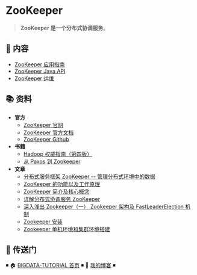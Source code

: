 # ZooKeeper

> **ZooKeeper 是一个分布式协调服务**。

## 📖 内容

- [ZooKeeper 应用指南](zookeeper-quickstart.md)
- [ZooKeeper Java API](zookeeper-api.md)
- [ZooKeeper 运维](zookeeper-ops.md)

## 📚 资料

- **官方**
  - [ZooKeeper 官网](http://zookeeper.apache.org/)
  - [ZooKeeper 官方文档](https://cwiki.apache.org/confluence/display/ZOOKEEPER)
  - [ZooKeeper Github](https://github.com/apache/zookeeper)
- **书籍**
  - [Hadoop 权威指南（第四版）](https://item.jd.com/12109713.html)
  - [从 Paxos 到 Zookeeper](https://item.jd.com/11622772.html)
- **文章**
  - [分布式服务框架 ZooKeeper -- 管理分布式环境中的数据](https://www.ibm.com/developerworks/cn/opensource/os-cn-zookeeper/index.html)
  - [ZooKeeper 的功能以及工作原理](https://www.cnblogs.com/felixzh/p/5869212.html)
  - [ZooKeeper 简介及核心概念](https://github.com/heibaiying/BigData-Notes/blob/master/notes/ZooKeeper%E7%AE%80%E4%BB%8B%E5%8F%8A%E6%A0%B8%E5%BF%83%E6%A6%82%E5%BF%B5.md)
  - [详解分布式协调服务 ZooKeeper](https://draveness.me/zookeeper-chubby)
  - [深入浅出 Zookeeper（一） Zookeeper 架构及 FastLeaderElection 机制](http://www.jasongj.com/zookeeper/fastleaderelection/)
  - [Zookeeper 安装](https://www.w3cschool.cn/zookeeper/zookeeper_installation.html)
  - [Zookeeper 单机环境和集群环境搭建](https://github.com/heibaiying/BigData-Notes/blob/master/notes/installation/Zookeeper%E5%8D%95%E6%9C%BA%E7%8E%AF%E5%A2%83%E5%92%8C%E9%9B%86%E7%BE%A4%E7%8E%AF%E5%A2%83%E6%90%AD%E5%BB%BA.md)

## 🚪 传送门

◾ 🏠 [BIGDATA-TUTORIAL 首页](https://github.com/dunwu/bigdata-tutorial) ◾ 🎯 [我的博客](https://github.com/dunwu/blog) ◾
